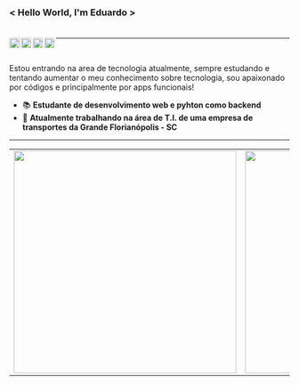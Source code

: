 ### < Hello World, I'm Eduardo > </br></br>


<a target="_blank" href="https://www.linkedin.com/in/eduardo-ferraz-1ba625196/">
  <img align="left" alt="Linkedin" width="18px" src="https://cdn.jsdelivr.net/npm/simple-icons@v3/icons/linkedin.svg" />
</a>
<a target="_blank" href="https://www.instagram.com/edupf_/">
  <img align="left" alt="Instagram" width="18px" src="https://cdn.jsdelivr.net/npm/simple-icons@v3/icons/instagram.svg" />
</a>
<a target="_blank" href="https://twitter.com/Eduardo97593116">
  <img align="left" alt="Twitter" width="18px" src="https://cdn.jsdelivr.net/npm/simple-icons@v3/icons/twitter.svg" />
</a>
<a target="_blank" href="mailto:edupferraz@gmail.com">
  <img align="left" alt="E-mail" width="18px" src="https://image.flaticon.com/icons/png/512/8/8807.png" />
</a>

---- 
</br>

Estou entrando na area de tecnologia atualmente, sempre estudando e tentando aumentar o meu conhecimento sobre tecnologia, sou apaixonado por códigos e principalmente por apps funcionais! 

- 📚 <b>Estudante de desenvolvimento web e pyhton como backend </b>
- 🚀 <b>Atualmente trabalhando na área de T.I. de uma empresa de transportes da Grande Florianópolis - SC </b>

<hr>

<center>
    <table align="center">
      <tr>
          <td>
              <img width="400px" align="center" src="https://github-readme-stats.vercel.app/api?username=edupferraz&count_private=true&hide_border=true" />
          </td>
          <td>
              <img width="400px" align="center" src="https://github-readme-stats.vercel.app/api/top-langs/?username=edupferraz&hide=html&layout=compact&count_private=true&hide_border=true" />               </td>
      </tr>  
    </table>
</center>
